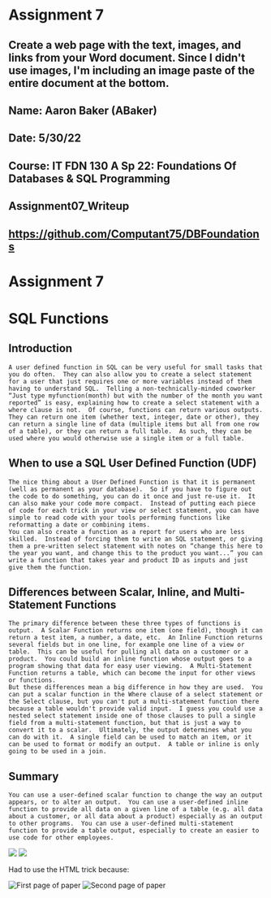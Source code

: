 # Assignment 7

## Create a web page with the text, images, and links from your Word document.  Since I didn't use images, I'm including an image paste of the entire document at the bottom.

## Name: Aaron Baker (ABaker)
## Date: 5/30/22
## Course: IT FDN 130 A Sp 22: Foundations Of Databases & SQL Programming
## Assignment07_Writeup
## https://github.com/Computant75/DBFoundations

# Assignment 7
# SQL Functions

## Introduction  
	A user defined function in SQL can be very useful for small tasks that you do often.  They can also allow you to create a select statement for a user that just requires one or more variables instead of them having to understand SQL.  Telling a non-technically-minded coworker “Just type myfunction(month) but with the number of the month you want reported” is easy, explaining how to create a select statement with a where clause is not.  Of course, functions can return various outputs.  They can return one item (whether text, integer, date or other), they can return a single line of data (multiple items but all from one row of a table), or they can return a full table.  As such, they can be used where you would otherwise use a single item or a full table.
  
## When to use a SQL User Defined Function (UDF)
	The nice thing about a User Defined Function is that it is permanent (well as permanent as your database).  So if you have to figure out the code to do something, you can do it once and just re-use it.  It can also make your code more compact.  Instead of putting each piece of code for each trick in your view or select statement, you can have simple to read code with your tools performing functions like reformatting a date or combining items.  
	You can also create a function as a report for users who are less skilled.  Instead of forcing them to write an SQL statement, or giving them a pre-written select statement with notes on “change this here to the year you want, and change this to the product you want...” you can write a function that takes year and product ID as inputs and just give them the function.
  
## Differences between Scalar, Inline, and Multi-Statement Functions
	The primary difference between these three types of functions is output.  A Scalar Function returns one item (one field), though it can return a test item, a number, a date, etc.  An Inline Function returns several fields but in one line, for example one line of a view or table.  This can be useful for pulling all data on a customer or a product.  You could build an inline function whose output goes to a program showing that data for easy user viewing.  A Multi-Statement Function returns a table, which can become the input for other views or functions.
	But these differences mean a big difference in how they are used.  You can put a scalar function in the Where clause of a select statement or the Select clause, but you can't put a multi-statement function there because a table wouldn't provide valid input.  I guess you could use a nested select statement inside one of those clauses to pull a single field from a multi-statement function, but that is just a way to convert it to a scalar.  Ultimately, the output determines what you can do with it.  A single field can be used to match an item, or it can be used to format or modify an output.  A table or inline is only going to be used in a join.
  
## Summary  
	You can use a user-defined scalar function to change the way an output appears, or to alter an output.  You can use a user-defined inline function to provide all data on a given line of a table (e.g. all data about a customer, or all data about a product) especially as an output to other programs.  You can use a user-defined multi-statement function to provide a table output, especially to create an easier to use code for other employees.
  
<img src=".images/Assignment07_Writeup_ABaker-1.png"/>
<img src=".images/Assignment07_Writeup_ABaker-2.png"/>

Had to use the HTML trick because:

![First page of paper](.images/Assignment07_Writeup_ABaker-1.png)
![Second page of paper](.images/Assignment07_Writeup_ABaker-2.png)


